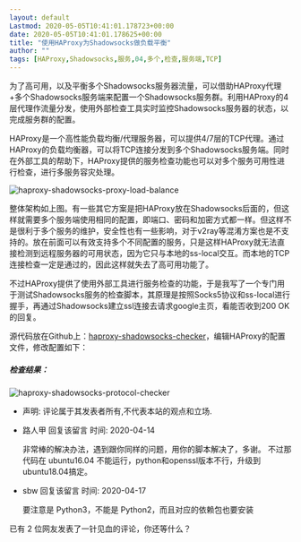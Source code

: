 ```yaml
---
layout: default
Lastmod: 2020-05-05T10:41:01.178723+00:00
date: 2020-05-05T10:41:01.178625+00:00
title: "使用HAProxy为Shadowsocks做负载平衡"
author: ""
tags: [HAProxy,Shadowsocks,服务,04,多个,检查,服务端,TCP]
---
```


  

为了高可用，以及平衡多个Shadowsocks服务器流量，可以借助HAProxy代理+多个Shadowsocks服务端来配置一个Shadowsocks服务群。利用HAProxy的4层代理作流量分发，使用外部检查工具实时监控Shadowsocks服务器的状态，以完成服务群的配置。

HAProxy是一个高性能负载均衡/代理服务器，可以提供4/7层的TCP代理。通过HAProxy的负载均衡器，可以将TCP连接分发到多个Shadowsocks服务端。同时在外部工具的帮助下，HAProxy提供的服务检查功能也可以对多个服务可用性进行检查，进行多服务容灾处理。

  
![haproxy-shadowsocks-proxy-load-balance](https://images.weserv.nl/?url=/picture/art-205-1.png)

整体架构如上图。有一些其它方案是把HAProxy放在Shadowsocks后面的，但这样就需要多个服务端使用相同的配置，即端口、密码和加密方式都一样。但这样不是很利于多个服务的维护，安全性也有一些影响，对于v2ray等混淆方案也是不支持的。放在前面可以有效支持多个不同配置的服务，只是这样HAProxy就无法直接检测到远程服务器的可用状态，因为它只与本地的ss-local交互。而本地的TCP连接检查一定是通过的，因此这样就失去了高可用功能了。

  

不过HAProxy提供了使用外部工具进行服务检查的功能，于是我写了一个专门用于测试Shadowsocks服务的检查脚本，其原理是按照Socks5协议和ss-local进行握手，再通过Shadowsocks建立ssl连接去请求google主页，看能否收到200 OK的回复。

  

源代码放在Github上：[haproxy-shadowsocks-checker](https://github.com/sbwtw/haproxy-shadowsocks-checker)，编辑HAProxy的配置文件，修改配置如下：

  

##### 检查结果：

![haproxy-shadowsocks-protocol-checker](https://images.weserv.nl/?url=/picture/art-205-2.png)

*   声明: 评论属于其发表者所有,不代表本站的观点和立场.
*   路人甲 回复该留言 时间: 2020-04-14
    
    非常棒的解决办法，遇到跟你同样的问题，用你的脚本解决了，多谢。 不过那代码在 ubuntu16.04 不能运行，python和openssl版本不行，升级到ubuntu18.04搞定。
    
*   sbw 回复该留言 时间: 2020-04-17
    
    要注意是 Python3，不能是 Python2，而且对应的依赖包也要安装
    

已有 2 位网友发表了一针见血的评论，你还等什么？

